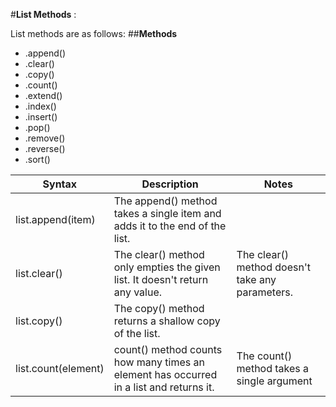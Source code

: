 #**List Methods** :

List methods are as follows:
##**Methods**
* .append()
* .clear()	
* .copy()	
* .count()	
* .extend()
* .index()	
* .insert()
* .pop()	
* .remove()
* .reverse()
* .sort()



Syntax       | Description      | Notes
------------ | -------------    | -------------
list.append(item) | The append() method takes a single item and adds it to the end of the list.| 
list.clear() | The clear() method only empties the given list. It doesn't return any value. | The clear() method doesn't take any parameters.
list.copy() | The copy() method returns a shallow copy of the list.| 
list.count(element) | count() method counts how many times an element has occurred in a list and returns it.| The count() method takes a single argument
